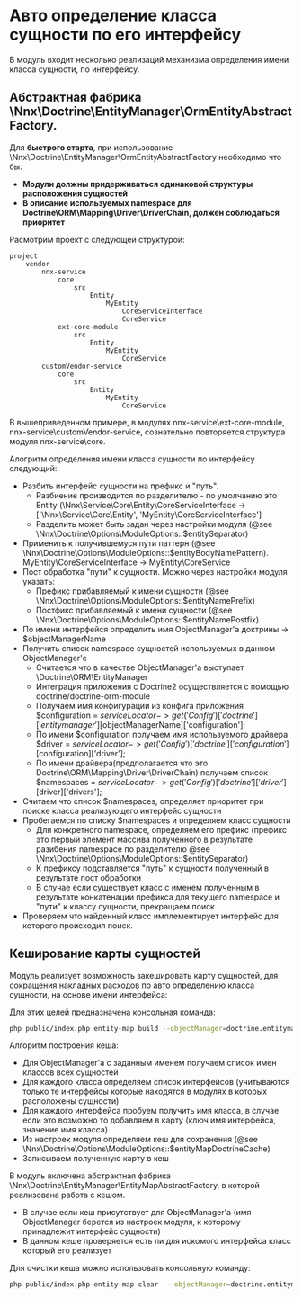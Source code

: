 # Авто определение класса сущности по его интерфейсу

В модуль входит несколько реализаций механизма определения имени класса сущности, по интерфейсу.

## Абстрактная фабрика \Nnx\Doctrine\EntityManager\OrmEntityAbstractFactory.


Для **быстрого старта**, при использование \Nnx\Doctrine\EntityManager\OrmEntityAbstractFactory необходимо что бы:

- **Модули должны придерживаться одинаковой структуры расположения сущностей**
- **В описание используемых namespace для Doctrine\ORM\Mapping\Driver\DriverChain, должен соблюдаться приоритет**

Расмотрим проект с следующей структурой:

```text
project
    vendor
        nnx-service
            core
                src
                    Entity
                        MyEntity
                            CoreServiceInterface
                            CoreService
            ext-core-module
                src
                    Entity
                        MyEntity
                            CoreService
        customVendor-service
            core
                src
                    Entity
                        MyEntity
                            CoreService
```

В вышеприведенном примере, в модулях nnx-service\ext-core-module, nnx-service\customVendor-service, 
сознательно повторяется структура модуля nnx-service\core.

Алогритм определения имени класса сущности по интерфейсу следующий:

- Разбить интерфейс сущности на префикс и "путь". 
    - Разбиение производится по разделителю - по умолчанию это Entity (\Nnx\Service\Core\Entity\CoreServiceInterface -> ['\Nnx\Service\Core\Entity\', 'MyEntity\CoreServiceInterface']
    - Разделить может быть задан через настройки модуля (@see \Nnx\Doctrine\Options\ModuleOptions::$entitySeparator)
- Применить к получившемуся пути паттерн (@see \Nnx\Doctrine\Options\ModuleOptions::$entityBodyNamePattern). MyEntity\CoreServiceInterface -> MyEntity\CoreService
- Пост обработка "пути" к сущности. Можно через настройки модуля указать:
    - Префикс прибавляемый к имени сущности (@see \Nnx\Doctrine\Options\ModuleOptions::$entityNamePrefix)
    - Постфикс прибавляемый к имени сущности (@see \Nnx\Doctrine\Options\ModuleOptions::$entityNamePostfix)
- По имени интерфейся определить имя ObjectManager'a доктрины -> $objectManagerName
- Получить список namespace сущностей используемых в данном ObjectManager'е
    - Считается что в качестве ObjectManager'a выступает \Doctrine\ORM\EntityManager
    - Интеграция приложения с Doctrine2 осуществляется с помощью doctrine/doctrine-orm-module
    - Получаем имя конфигурации из конфига приложения $configuration = $serviceLocator->get('Config')['doctrine']['entitymanager'][$objectManagerName]['configuration'];
    - По имени $configuration получаем имя используемого драйвера $driver = $serviceLocator->get('Config')['doctrine']['configuration'][$configuration]['driver'];
    - По имени драйвера(предполагается что это Doctrine\ORM\Mapping\Driver\DriverChain) получаем список $namespaces =  $serviceLocator->get('Config')['doctrine']['driver'][$driver]['drivers'];
- Считаем что список $namespaces, определяет приоритет при поиске класса реализующего интерфейс сущности
- Пробегаемся по списку $namespaces и определяем класс сущности
    - Для конкретного namespace, определяем его префикс (префикс это первый элемент массива полученного в результате разибения namespace по разделителю @see \Nnx\Doctrine\Options\ModuleOptions::$entitySeparator)
    - К префиксу подставляется "путь" к сущности полученный в результате пост обработки
    - В случае если существует класс с именем полученным в результате конкатенации префикса для текущего namespace и "пути" к классу сущности, прекращаем поиск
- Проверяем что найденный класс имплементирует интерфейс для которого происходил поиск.



## Кеширование карты сущностей

Модуль реализует возможность закешировать карту сущностей, для сокращения накладных расходов по авто определению класса сущности,
на основе имени интерфейса:

Для этих целей предназначена консольная команда:

```bash
php public/index.php entity-map build --objectManager=doctrine.entitymanager.orm_default
```

Алгоритм построения кеша:

- Для ObjectManager'a c заданным именем получаем список имен классов всех сущностей
- Для каждого класса определяем список интерфейсов (учитываются только те интерфейсы которые находятся в модулях в которых расположены сущности)
- Для каждого интерфейса пробуем получить имя класса, в случае если это возможно то добавляем в карту (ключ имя интерфейса, значение имя класса)
- Из настроек модуля определяем кеш для сохранения (@see \Nnx\Doctrine\Options\ModuleOptions::$entityMapDoctrineCache)
- Записываем полученную карту в кеш

В модуль включена абстрактная фабрика \Nnx\Doctrine\EntityManager\EntityMapAbstractFactory, в которой реализована работа
с кешом.

- В случае если кеш присутствует для ObjectManager'a (имя ObjectManager берется из настроек модуля, к которому принадлежит интерфейс сущности)
- В данном кеше проверяется есть ли для искомого интерфейса класс который его реализует


Для очистки кеша можно использовать консольную команду:

```bash
php public/index.php entity-map clear  --objectManager=doctrine.entitymanager.orm_default
```
